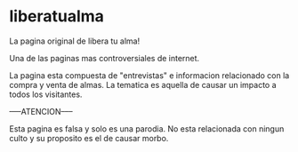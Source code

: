 # liberatualma
La pagina original de libera tu alma!

Una de las paginas mas controversiales de internet. 

La pagina esta compuesta de "entrevistas" e informacion relacionado con la compra y venta de almas. 
La tematica es aquella de causar un impacto a todos los visitantes.

–––ATENCION–––

Esta pagina es falsa y solo es una parodia.
No esta relacionada con ningun culto y su proposito es el de causar morbo.
